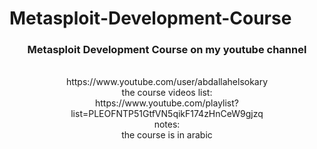 # Metasploit-Development-Course
<center><h3>Metasploit Development Course on my youtube channel</h3><br/>
https://www.youtube.com/user/abdallahelsokary<br/>
the course videos list:<br/>
https://www.youtube.com/playlist?list=PLEOFNTP51GtfVN5qikF174zHnCeW9gjzq</br>
notes:<br/>
the course is in arabic 
</center>

